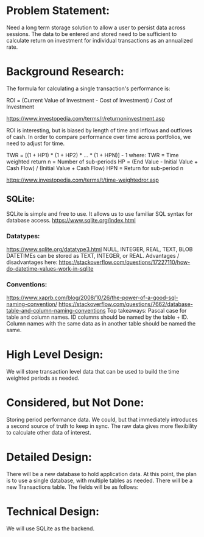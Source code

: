 # Problem Statement:
Need a long term storage solution to allow a user to persist data across sessions. The data to be entered and stored need to be sufficient to calculate return on investment for individual transactions as an annualized rate. 

# Background Research:
The formula for calculating a single transaction's performance is:

ROI = (Current Value of Investment - Cost of Investment) / Cost of Investment

https://www.investopedia.com/terms/r/returnoninvestment.asp

ROI is interesting, but is biased by length of time and inflows and outflows of cash. In order to compare performance over time across portfolios, we need to adjust for time.

TWR = [(1 + HP1) * (1 + HP2) * ... * (1 + HPN)] - 1
where:
TWR = Time weighted return
n = Number of sub-periods
HP = (End Value - Initial Value + Cash Flow) / (Initial Value + Cash Flow)
HPN = Return for sub-period n

https://www.investopedia.com/terms/t/time-weightedror.asp

## SQLite:
SQLite is simple and free to use. It allows us to use familiar SQL syntax for database access.
https://www.sqlite.org/index.html

### Datatypes:
https://www.sqlite.org/datatype3.html
NULL, INTEGER, REAL, TEXT, BLOB
DATETIMEs can be stored as TEXT, INTEGER, or REAL. Advantages / disadvantages here: https://stackoverflow.com/questions/17227110/how-do-datetime-values-work-in-sqlite

### Conventions:
https://www.xaprb.com/blog/2008/10/26/the-power-of-a-good-sql-naming-convention/
https://stackoverflow.com/questions/7662/database-table-and-column-naming-conventions
Top takeaways:
Pascal case for table and column names. ID columns should be named by the table + ID. Column names with the same data as in another table should be named the same.

# High Level Design:
We will store transaction level data that can be used to build the time weighted periods as needed.

# Considered, but Not Done:
Storing period performance data. We could, but that immediately introduces a second source of truth to keep in sync. The raw data gives more flexibility to calculate other data of interest.

# Detailed Design:
There will be a new database to hold application data. At this point, the plan is to use a single database, with multiple tables as needed. There will be a new Transactions table. The fields will be as follows:



# Technical Design:
We will use SQLite as the backend.
